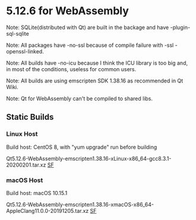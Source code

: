 # 5.12.6 for WebAssembly

Note: SQLite(distributed with Qt) are built in the backage and have -plugin-sql-sqlite

Note: All packages have -no-ssl because of compile failure with -ssl -openssl-linked.

Note: All builds have -no-icu because I think the ICU library is too big and, in most of the conditions, useless for common users.

Note: All builds are using emscripten SDK 1.38.16 as recommended in Qt Wiki.

Note: Qt for WebAssembly can't be compiled to shared libs.

## Static Builds

### Linux Host

Build host: CentOS 8, with "yum upgrade" run before building

Qt5.12.6-WebAssembly-emscripten1.38.16-xLinux-x86_64-gcc8.3.1-20200201.tar.xz [SF](https://sourceforge.net/projects/fsu0413-qtbuilds/files/Qt5.12/WebAssembly/Linux-x86_64-hosted/Qt5.12.6-WebAssembly-emscripten1.38.16-xLinux-x86_64-gcc8.3.1-20200201.tar.xz)

### macOS Host

Build host: macOS 10.15.1

Qt5.12.6-WebAssembly-emscripten1.38.16-xmacOS-x86_64-AppleClang11.0.0-20191205.tar.xz [SF](https://sourceforge.net/projects/fsu0413-qtbuilds/files/Qt5.12/WebAssembly/macOS-x86_64-hosted/Qt5.12.6-WebAssembly-emscripten1.38.16-xmacOS-x86_64-AppleClang11.0.0-20191205.tar.xz)
